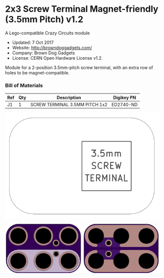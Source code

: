 <!--- start title --->
# 2x3 Screw Terminal Magnet-friendly (3.5mm Pitch) v1.2
A Lego-compatible Crazy Circuits module

- Updated: 7 Oct 2017
- Website: http://browndoggadgets.com/
- Company: Brown Dog Gadgets
- License: CERN Open Hardware License v1.2.

<!--- end title --->
Module for a 2-position 3.5mm-pitch screw terminal, with an extra row of holes to be magnet-compatible. 

<!--- bom start --->
### Bill of Materials

|Ref|Qty|Description|Digikey PN|
|---|---|-----------|------|
|J1|1|SCREW TERMINAL 3.5MM PITCH 1x2|ED2740-ND|


<!--- bom end --->
![Assembly Diagram](assembly.png)

![Gerber Preview](preview.png)

